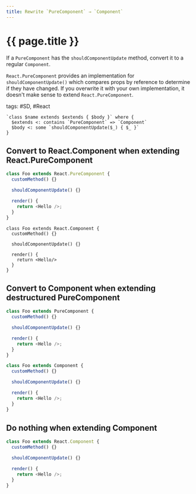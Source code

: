 ```yaml
---
title: Rewrite `PureComponent` ⇒ `Component`
---
```


# {{ page.title }}

If a `PureComponent` has the `shouldComponentUpdate` method, convert it to a regular `Component`.

`React.PureComponent` provides an implementation for `shouldComponentUpdate()` which compares props by reference to determine if they have changed.
If you overwrite it with your own implementation, it doesn't make sense to extend `React.PureComponent`.

tags: #SD, #React

```grit
`class $name extends $extends { $body }` where {
  $extends <: contains `PureComponent` => `Component`
  $body <: some `shouldComponentUpdate($_) { $_ }`
}
```

## Convert to React.Component when extending React.PureComponent

```javascript
class Foo extends React.PureComponent {
  customMethod() {}

  shouldComponentUpdate() {}

  render() {
    return <Hello />;
  }
}
```

```
class Foo extends React.Component {
  customMethod() {}

  shouldComponentUpdate() {}

  render() {
    return <Hello/>
  }
}
```

## Convert to Component when extending destructured PureComponent

```javascript
class Foo extends PureComponent {
  customMethod() {}

  shouldComponentUpdate() {}

  render() {
    return <Hello />;
  }
}
```

```typescript
class Foo extends Component {
  customMethod() {}

  shouldComponentUpdate() {}

  render() {
    return <Hello />;
  }
}
```

## Do nothing when extending Component

```javascript
class Foo extends React.Component {
  customMethod() {}

  shouldComponentUpdate() {}

  render() {
    return <Hello />;
  }
}
```

